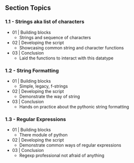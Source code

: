 ## Section Topics

### 1.1 - Strings aka list of characters

- 01 | Building blocks
    - Strings and sequence of characters
- 02 | Developing the script
    - Showcasing common string and character functions
- 03 | Conclusion
    - Laid the functions to interact with this datatype
    

### 1.2 - String Formatting

- 01 | Building blocks
    - Simple, legacy, f-strings
- 02 | Developing the script
    - Demonstrate the way of string
- 03 | Conclusion
    - Hands on practice about the pythonic string formatting


### 1.3 - Regular Expressions

- 01 | Building blocks
    - There module of python
- 02 | Developing the script
    - Demonstrate common ways of regular expressions
- 03 | Conclusion
    - Regexp professional not afraid of anything